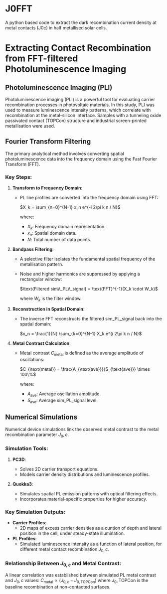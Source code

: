# J0FFT
A python based code to extract the dark recombination current density at metal contacts (J0c) in half metallised solar cells.

# Extracting Contact Recombination from FFT-filtered Photoluminescence Imaging

## Photoluminescence Imaging (PLI)

Photoluminescence imaging (PLI) is a powerful tool for evaluating carrier recombination processes in photovoltaic materials. In this study, PLI was used to measure luminescence intensity patterns, which correlate with recombination at the metal-silicon interface. Samples with a tunneling oxide passivated contact (TOPCon) structure and industrial screen-printed metallisation were used.

## Fourier Transform Filtering

The primary analytical method involves converting spatial photoluminescence data into the frequency domain using the Fast Fourier Transform (FFT).

### Key Steps:
1. **Transform to Frequency Domain**:
   - PL line profiles are converted into the frequency domain using FFT:
    
     $X_k = \sum_{n=0}^{N-1} x_n e^{-i 2\pi k n / N}$
     
     where:
     - $X_k$: Frequency domain representation.
     - $x_n$: Spatial domain data.
     - $N$: Total number of data points.

2. **Bandpass Filtering**:
   - A selective filter isolates the fundamental spatial frequency of the metallisation pattern.
   - Noise and higher harmonics are suppressed by applying a rectangular window:
  
     $\text{Filtered sim\\_PL\\_signal} = \text{FFT}^{-1}(X_k \cdot W_k)$
  
     where $W_k$ is the filter window.

3. **Reconstruction in Spatial Domain**:
   - The inverse FFT reconstructs the filtered sim_PL_signal back into the spatial domain:

     $x_n = \frac{1}{N} \sum_{k=0}^{N-1} X_k e^{i 2\pi k n / N}$

4. **Metal Contrast Calculation**:
   - Metal contrast $C_{\text{metal}}$ is defined as the average amplitude of oscillations:

     $C_{\text{metal}} = \frac{A_{\text{ave}}}{S_{\text{ave}}} \times 100\%$

     where:
     - $A_{\text{ave}}$: Average oscillation amplitude.
     - $S_{\text{ave}}$: Average sim_PL_signal level.




## Numerical Simulations
Numerical device simulations link the observed metal contrast to the metal recombination parameter $J_0,c$.

### Simulation Tools:
1. **PC3D**:
   - Solves 2D carrier transport equations.
   - Models carrier density distributions and luminescence profiles.

2. **Quokka3**:
   - Simulates spatial PL emission patterns with optical filtering effects.
   - Incorporates material-specific properties for higher accuracy.

### Key Simulation Outputs:
- **Carrier Profiles**:
  - 2D maps of excess carrier densities as a cuntion of depth and lateral position in the cell, under steady-state illumination.
- **PL Profiles**:
  - Simulated luminescence intensity as a function of lateral position, for different metal contact recombination $J_0,c$.

### Relationship Between $J_{0,c}$ and Metal Contrast:
A linear correlation was established between simulated PL metal contrast and $J_0,c$ values:
$C_{\text{metal}} \propto (J_{0,c} - J_{0,\text{TOPCon}})$
where $J_0,\text{TOPCon}$ is the baseline recombination at non-contacted surfaces.


